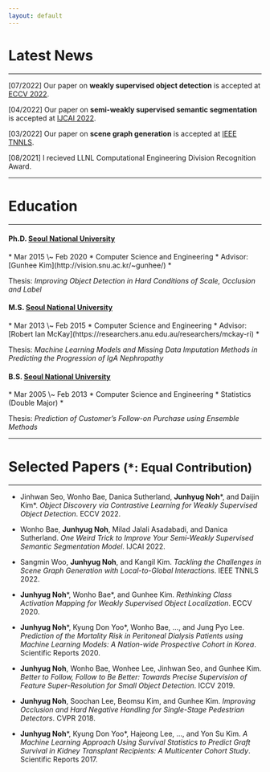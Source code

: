 ```yaml
---
layout: default
---
```


<!--Text can be **bold**, _italic_, or ~~strikethrough~~.-->

<!--[Link to another page](./another-page.html).-->

<!--There should be whitespace between paragraphs.-->

<!--There should be whitespace between paragraphs. We recommend including a README, or a file with information about your project.-->


<h1>Latest News</h1>

* * *

<p class="indent">
[07/2022] Our paper on <strong>weakly supervised object detection</strong> is accepted at <a href="https://eccv2022.ecva.net/">ECCV 2022</a>.
</p><p class="indent">
[04/2022] Our paper on <strong>semi-weakly supervised semantic segmentation</strong> is accepted at <a href="https://ijcai-22.org/">IJCAI 2022</a>.
</p><p class="indent">
[03/2022] Our paper on <strong>scene graph generation</strong> is accepted at <a href="https://cis.ieee.org/publications/t-neural-networks-and-learning-systems">IEEE TNNLS</a>.
</p><p class="indent">
[08/2021] I recieved LLNL Computational Engineering Division Recognition Award.
</p>


<!--</p><p class="indent">-->
<!--[11/2020] I joined <a href="https://www.llnl.gov/">Lawrence Livermore National Laboratory (LLNL)</a> as a postdoctoral researcher.-->
<!--</p><p class="indent">-->
<!--[08/2020] I was recognized as an outstanding reviewer of <a href="https://eccv2020.eu/outstanding-reviewers/">ECCV 2020</a>.-->
<!--</p><p class="indent">-->
<!--[07/2020] Our paper on <strong>Charlson Comorbidity Index (CCI)</strong> is accepted at <a href="https://www.nature.com/srep/">Scientific Reports</a>.-->
<!--</p><p class="indent">-->
<!--[07/2020] Our paper on <strong>weakly supervised object localization</strong> is accepted at <a href="https://eccv2020.eu/">ECCV 2020</a>.-->
<!--</p><p class="indent">-->
<!--[06/2020] We won 1st place at <strong>weakly supervised object localization</strong>, 2nd place at <strong>weakly supervised semantic segmentation</strong> of <a href="https://lidchallenge.github.io/">LID challenge 2020</a>, in conjunction with <a href="http://cvpr2020.thecvf.com/">CVPR 2020</a>.-->
<!--</p><p class="indent">-->
<!--[04/2020] Our paper on <strong>peritoneal dialysis</strong> is accepted at <a href="https://www.nature.com/srep/">Scientific Reports</a>.-->
<!--</p><p class="indent">-->
<!--[02/2020] I received SNU CSE best thesis award.-->
<!--</p><p class="lastindent">-->
<!--[07/2019] Our paper on <strong>small object detection</strong> is accepted at <a href="http://iccv2019.thecvf.com/">ICCV 2019</a>.-->


* * *

<h1>Education</h1>

* * *

<h4><strong>Ph.D.</strong> <a href="http://en.snu.ac.kr/">Seoul National University</a> </h4>
* Mar 2015 \~ Feb 2020
* Computer Science and Engineering
* Advisor: [Gunhee Kim](http://vision.snu.ac.kr/~gunhee/)
* <p class="thesisindent">Thesis: <i>Improving Object Detection in Hard Conditions of Scale, Occlusion and Label</i></p>

<h4><strong>M.S.</strong> <a href="http://en.snu.ac.kr/">Seoul National University</a> </h4>
* Mar 2013 \~ Feb 2015
* Computer Science and Engineering
* Advisor: [Robert Ian McKay](https://researchers.anu.edu.au/researchers/mckay-ri)
* <p class="thesisindent">Thesis: <i>Machine Learning Models and Missing Data Imputation Methods in Predicting the Progression of IgA Nephropathy</i>

<h4><strong>B.S.</strong> <a href="http://en.snu.ac.kr/">Seoul National University</a> </h4>
* Mar 2005 \~ Feb 2013
* Computer Science and Engineering
* Statistics (Double Major)
* <p class="thesisindent">Thesis: <i>Prediction of Customer’s Follow-on Purchase using Ensemble Methods</i>


* * *

<h1>Selected Papers <small>(*: Equal Contribution)</small></h1>

* * *

* Jinhwan Seo, Wonho Bae, Danica Sutherland, <strong>Junhyug Noh</strong>\*, and Daijin Kim\*. _Object Discovery via Contrastive Learning for Weakly Supervised Object Detection_. ECCV 2022.

* Wonho Bae, <strong>Junhyug Noh</strong>, Milad Jalali Asadabadi, and Danica Sutherland. _One Weird Trick to Improve Your Semi-Weakly Supervised Semantic Segmentation Model_. IJCAI 2022.

* Sangmin Woo, <strong>Junhyug Noh</strong>, and Kangil Kim. _Tackling the Challenges in Scene Graph Generation with Local-to-Global Interactions_. IEEE TNNLS 2022.

* <strong>Junhyug Noh</strong>\*, Wonho Bae\*, and Gunhee Kim. _Rethinking Class Activation Mapping for Weakly Supervised Object Localization_. ECCV 2020.

* <strong>Junhyug Noh</strong>\*, Kyung Don Yoo\*, Wonho Bae, ..., and Jung Pyo Lee. _Prediction of the Mortality Risk in Peritoneal Dialysis Patients using Machine Learning Models: A Nation-wide Prospective Cohort in Korea_. Scientific Reports 2020.

* <strong>Junhyug Noh</strong>, Wonho Bae, Wonhee Lee, Jinhwan Seo, and Gunhee Kim. _Better to Follow, Follow to Be Better: Towards Precise Supervision of Feature Super-Resolution for Small Object Detection_. ICCV 2019.

<!--* Kangil Kim, Dong-Kyun Kim, <strong>Junhyug Noh</strong>, and Minhyeok Kim, _Stable Forecasting of Environmental Time Series via Long Short Term Memory Recurrent Neural Network_, IEEE Access, 2018.-->

<!--* Kangil Kim, <strong>Junhyug Noh</strong>, Dong-Kyun Kim, and Minhyeok Kim. _Conflict Relaxation of Activation-Based Regularization for Neural Network_, IEEE Access 2018.-->

* <strong>Junhyug Noh</strong>, Soochan Lee, Beomsu Kim, and Gunhee Kim. _Improving Occlusion and Hard Negative Handling for Single-Stage Pedestrian Detectors_. CVPR 2018.

* <strong>Junhyug Noh</strong>\*, Kyung Don Yoo\*, Hajeong Lee, ..., and Yon Su Kim. _A Machine Learning Approach Using Survival Statistics to Predict Graft Survival in Kidney Transplant Recipients: A Multicenter Cohort Study_. Scientific Reports 2017.

<!--* Kyung Don Yoo, Clara Tammy Kim, Myoung-Hee Kim, <strong>Junhyug Noh</strong>, ..., and Jung Pyo Lee, _Superior Outcomes of Kidney Transplantation Compared with Dialysis_, Medicine, 2016.-->

<!--* <strong>Junhyug Noh</strong>\*, Kyung Don Yoo\*, Hajeong Lee, Dong Ki Kim, Chun Soo Lim, Young-Hoon Kim, Jung Pyo Lee, Gunhee Kim, and Yon Su Kim, _A Machine Learning Approach Using Survival Statistics to Predict Graft Survival in Kidney Transplant Recipients: A Multicenter Cohort Study_, Scientific Reports, 2017.-->

<!--* Kyung Don Yoo, Clara Tammy Kim, Myoung-Hee Kim, <strong>Junhyug Noh</strong>, Gunhee Kim, Ho Kim, Jung Nam An, Jae Yoon Park, Hyunjeong Cho, Kyoung Hoon Kim, Hyunwook Kim, Dong-Ryeol Ryu, Dong Ki Kim, Chun Soo Lim, Yon Su Kim, and Jung Pyo Lee, _Superior Outcomes of Kidney Transplantation Compared with Dialysis_, Medicine, 2016.-->
